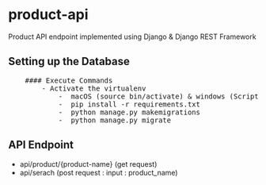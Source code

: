 # product-api
Product API endpoint implemented using Django &amp; Django REST Framework

## Setting up the Database
<pre>
    #### Execute Commands
        - Activate the virtualenv
            -  macOS (source bin/activate) & windows (Scripts\bin\activate)
            -  pip install -r requirements.txt
            -  python manage.py makemigrations
            -  python manage.py migrate
</pre>

## API Endpoint
 - api/product/{product-name} (get request)
 - api/serach (post request : input : product_name)
